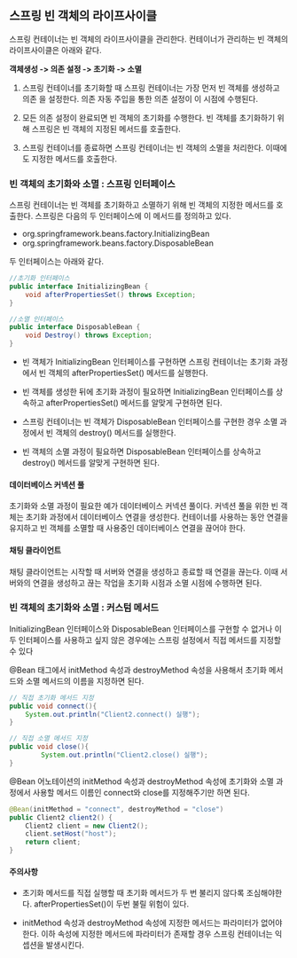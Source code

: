 ## 스프링 빈 객체의 라이프사이클

스프링 컨테이너는 빈 객체의 라이프사이클을 관리한다. 컨테이너가 관리하는 빈 객체의
라이프사이클은 아래와 같다.

**객체생성 -> 의존 설정 -> 초기화 -> 소멸**

1. 스프링 컨테이너를 초기화할 때 스프링 컨테이너는 가장 먼저 빈 객체를 생성하고 의존
  을 설정한다. 의존 자동 주입을 통한 의존 설정이 이 시점에 수행된다.
  
2. 모든 의존 설정이 완료되면 빈 객체의 초기화를 수행한다. 빈 객체를 초기화하기 위해 스프링은 빈 객체의 지정된 메서드를 호출한다.
  
3. 스프링 컨테이너를 종료하면 스프링 컨테이너는 빈 객체의 소멸을 처리한다. 이때에도
  지정한 메서드를 호출한다.
  

### 빈 객체의 초기화와 소멸 : 스프링 인터페이스

스프링 컨테이너는 빈 객체를 초기화하고 소멸하기 위해 빈 객체의 지정한 메서드를 호
출한다. 스프링은 다음의 두 인터페이스에 이 메서드를 정의하고 있다.

- org.springframework.beans.factory.InitializingBean
- org.springframework.beans.factory.DisposableBean

두 인터페이스는 아래와 같다.

```java
//초기화 인터페이스
public interface InitializingBean {
    void afterPropertiesSet() throws Exception;
}

//소멸 인터페이스
public interface DisposableBean {
    void Destroy() throws Exception;
}
```

- 빈 객체가 InitializingBean 인터페이스를 구현하면 스프링 컨테이너는 초기화 과정에서 빈 객체의 afterPropertiesSet() 메서드를 실행한다.
  
- 빈 객체를 생성한 뒤에 초기화 과정이 필요하면 InitializingBean 인터페이스를 상속하고 afterPropertiesSet() 메서드를 알맞게 구현하면 된다.
  
- 스프링 컨테이너는 빈 객체가 DisposableBean 인터페이스를 구현한 경우 소멸 과
  정에서 빈 객체의 destroy() 메서드를 실행한다.
  
- 빈 객체의 소멸 과정이 필요하면 DisposableBean 인터페이스를 상속하고 destroy() 메서드를 알맞게 구현하면 된다.
  

#### 데이터베이스 커넥션 풀

초기화와 소멸 과정이 필요한 예가 데이터베이스 커넥션 풀이다. 커넥션 풀을 위한 빈 객체는 초기화 과정에서 데이터베이스 연결을 생성한다. 컨테이너를 사용하는 동안 연결을 유지하고 빈 객체를 소멸할 때 사용중인 데이터베이스 연결을 끊어야 한다.

#### 채팅 클라이언트

채팅 클라이언트는 시작할 때 서버와 연결을 생성하고 종료할 때 연결을 끊는다. 이때 서버와의 연결을 생성하고 끊는 작업을 초기화 시점과 소멸 시점에 수행하면 된다.

### 빈 객체의 초기화와 소멸 : 커스텀 메서드

InitializingBean 인터페이스와 DisposableBean 인터페이스를 구현할 수 없거나 이 두 인터페이스를 사용하고 싶지 않은 경우에는 스프링 설정에서 직접 메서드를 지정할 수 있다

@Bean 태그에서 initMethod 속성과 destroyMethod 속성을 사용해서 초기화 메서드와 소멸 메서드의 이름을 지정하면 된다.

```java
// 직접 초기화 메서드 지정
public void connect(){
    System.out.println("Client2.connect() 실행");
}

// 직접 소멸 메서드 지정
public void close(){
        System.out.println("Client2.close() 실행");
}
```

@Bean 어노테이션의 initMethod 속성과 destroyMethod 속성에 초기화와 소멸 과정에서 사용할 메서드 이름인 connect와 close를 지정해주기만 하면 된다.

```java
@Bean(initMethod = "connect", destroyMethod = "close")
public Client2 client2() {
    Client2 client = new Client2();
    client.setHost("host");
    return client;
}
```

#### 주의사항

- 초기화 메서드를 직접 실행할 때 초기화 메서드가 두 번 불리지 않다록 조심해야한다. afterPropertiesSet()이 두번 불릴 위험이 있다.
  
- initMethod 속성과 destroyMethod 속성에 지정한 메서드는 파라미터가 없어야 한다. 이하 속성에 지정한 메서드에 파라미터가 존재할 경우 스프링 컨테이너는 익셉션을 발생시킨다.
